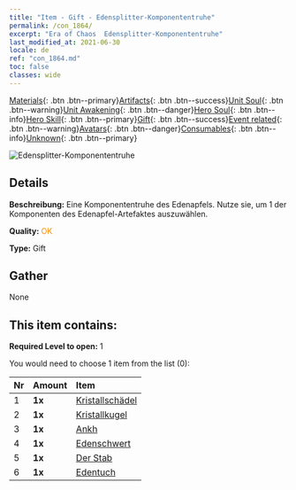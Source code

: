 ```yaml
---
title: "Item - Gift - Edensplitter-Komponententruhe"
permalink: /con_1864/
excerpt: "Era of Chaos  Edensplitter-Komponententruhe"
last_modified_at: 2021-06-30
locale: de
ref: "con_1864.md"
toc: false
classes: wide
---
```

 [Materials](/ItemsDE/){: .btn .btn--primary}[Artifacts](/ItemsDE/Artifacts/){: .btn .btn--success}[Unit Soul](/ItemsDE/UnitSoul/){: .btn .btn--warning}[Unit Awakening](/ItemsDE/UnitAwakening/){: .btn .btn--danger}[Hero Soul](/ItemsDE/HeroSoul/){: .btn .btn--info}[Hero Skill](/ItemsDE/HeroSkill/){: .btn .btn--primary}[Gift](/ItemsDE/Gift/){: .btn .btn--success}[Event related](/ItemsDE/Events/){: .btn .btn--warning}[Avatars](/ItemsDE/Avatars/){: .btn .btn--danger}[Consumables](/ItemsDE/Consumables/){: .btn .btn--info}[Unknown](/ItemsDE/Unknown/){: .btn .btn--primary}

 ![Edensplitter-Komponententruhe](/images/t/i_907487.png)

## Details
 **Beschreibung:** Eine Komponententruhe des Edenapfels. Nutze sie, um 1 der Komponenten des Edenapfel-Artefaktes auszuwählen.

 **Quality:** <span style="color: #FF8C00">OK</span>

 **Type:** Gift

## Gather

  None

## This item contains:

 **Required Level to open:** 1

 You would need to choose 1 item from the list (0):

  | Nr | Amount |     Item    |
  |:---|:-------|:------------|
  | 1 |  **1x** | [Kristallschädel](/ItemsDE/art_182/) |  | 
  | 2 |  **1x** | [Kristallkugel](/ItemsDE/art_183/) |  | 
  | 3 |  **1x** | [Ankh](/ItemsDE/art_184/) |  | 
  | 4 |  **1x** | [Edenschwert](/ItemsDE/art_185/) |  | 
  | 5 |  **1x** | [Der Stab](/ItemsDE/art_186/) |  | 
  | 6 |  **1x** | [Edentuch](/ItemsDE/art_187/) |  | 

